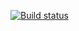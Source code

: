 [![Build status](https://ci.appveyor.com/api/projects/status/3o9xjvu5a3s36ggk/branch/main?svg=true)](https://ci.appveyor.com/project/SergeiGolybev/patternstestmodehw/branch/main)
